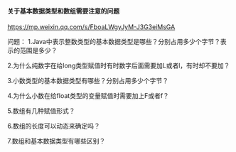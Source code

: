#### 关于基本数据类型和数组需要注意的问题

https://mp.weixin.qq.com/s/FboaLWgyJyM-J3G3eiMsGA

问题：
1.Java中表示整数类型的基本数据类型是哪些？分别占用多少个字节？表示的范围是多少？

2.为什么纯数字在给long类型赋值时有时数字后面需要加L或者l，有时却不要加？

3.小数类型的基本数据类型有哪些？分别占用多少个字节？

4.为什么小数在给float类型的变量赋值时需要加上F或者f？

5.数组有几种赋值形式？

6.数组的长度可以动态来确定吗？

7.数组和基本数据类型有哪些区别？